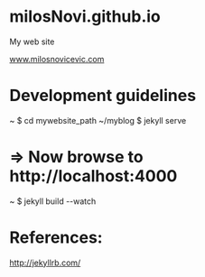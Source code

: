 milosNovi.github.io
===================

My web site

www.milosnovicevic.com

Development guidelines
===================
~ $ cd mywebsite_path
~/myblog $ jekyll serve
# => Now browse to http://localhost:4000

~ $ jekyll build --watch

References:
===================
http://jekyllrb.com/